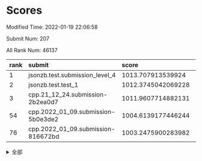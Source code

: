 # Scores

Modified Time: 2022-01-19 22:06:58

Submit Num: 207

All Rank Num: 46137

| rank |               submit               |       score        |       sigma        | pk_num |
| :--- | :--------------------------------- | :----------------- | :----------------- | :----- |
| 1    | jsonzb.test.submission_level_4     | 1013.707913539924  | 0.808840368682561  | 895    |
| 2    | jsonzb.test.test_1                 | 1012.3745042069228 | 0.7798909571643288 | 761    |
| 3    | cpp.21_12_24.submission-2b2ea0d7   | 1011.9607714882131 | 0.7644325912768996 | 893    |
| 54   | cpp.2022_01_09.submission-5b0e3de2 | 1004.6139177446244 | 0.7144393906653101 | 886    |
| 76   | cpp.2022_01_09.submission-816672bd | 1003.2475900283982 | 0.7157132698496109 | 890    |


<details>
<summary>全部</summary>

| rank |                 submit                 |       score        |       sigma        | pk_num |
| :--- | :------------------------------------- | :----------------- | :----------------- | :----- |
| 1    | jsonzb.test.submission_level_4         | 1013.707913539924  | 0.808840368682561  | 895    |
| 2    | jsonzb.test.test_1                     | 1012.3745042069228 | 0.7798909571643288 | 761    |
| 3    | cpp.21_12_24.submission-2b2ea0d7       | 1011.9607714882131 | 0.7644325912768996 | 893    |
| 4    | gobigger.level_3.submission_level_3_36 | 1011.5319042900751 | 0.7692942451765905 | 888    |
| 5    | gobigger.level_3.submission_level_3_33 | 1011.4309222552406 | 0.74441639216212   | 899    |
| 6    | gobigger.level_3.submission_level_3_37 | 1011.3223160432793 | 0.737528464409656  | 896    |
| 7    | gobigger.level_3.submission_level_3_8  | 1010.7376203022517 | 0.7364928368494081 | 898    |
| 8    | gobigger.level_3.submission_level_3_35 | 1010.7336941222273 | 0.7281971157048119 | 892    |
| 9    | gobigger.level_3.submission_level_3_4  | 1010.6022186347183 | 0.7612348546243115 | 890    |
| 10   | gobigger.level_3.submission_level_3_11 | 1010.5457064214389 | 0.7355023113519052 | 893    |
| 11   | gobigger.level_3.submission_level_3_44 | 1010.5360629343394 | 0.7493177330477568 | 893    |
| 12   | gobigger.level_3.submission_level_3_45 | 1010.5287628264552 | 0.7549316749803361 | 888    |
| 13   | gobigger.level_3.submission_level_3_41 | 1010.4883025103821 | 0.7567901639455846 | 894    |
| 14   | gobigger.level_3.submission_level_3_10 | 1010.3681667078266 | 0.7511994283817185 | 892    |
| 15   | gobigger.level_3.submission_level_3_38 | 1010.2943814241132 | 0.7438968972107506 | 893    |
| 16   | gobigger.level_3.submission_level_3_16 | 1010.2932377941803 | 0.7466975083578833 | 896    |
| 17   | gobigger.level_3.submission_level_3_31 | 1010.258725372834  | 0.7475851461585983 | 893    |
| 18   | gobigger.level_3.submission_level_3_32 | 1010.2563635413135 | 0.7412060651084927 | 894    |
| 19   | gobigger.level_3.submission_level_3_43 | 1010.2436840647584 | 0.7527188318049425 | 896    |
| 20   | gobigger.level_3.submission_level_3_42 | 1010.2058913172418 | 0.7522020486314421 | 891    |
| 21   | gobigger.level_3.submission_level_3_28 | 1010.1612177723002 | 0.7408534837675339 | 892    |
| 22   | gobigger.level_3.submission_level_3_0  | 1010.1502829205914 | 0.740492595143614  | 889    |
| 23   | gobigger.level_3.submission_level_3_18 | 1010.0808374897426 | 0.7418584279773498 | 891    |
| 24   | gobigger.level_3.submission_level_3_15 | 1010.0441693996736 | 0.7376728717096427 | 893    |
| 25   | gobigger.level_3.submission_level_3_29 | 1010.0211160831698 | 0.745996465399505  | 897    |
| 26   | gobigger.level_3.submission_level_3_47 | 1009.9512223142609 | 0.7475766218853257 | 894    |
| 27   | gobigger.level_3.submission_level_3_12 | 1009.9484342171959 | 0.7405772351344749 | 890    |
| 28   | gobigger.level_3.submission_level_3_21 | 1009.8118410593958 | 0.7711839112172981 | 891    |
| 29   | gobigger.level_3.submission_level_3_2  | 1009.7884051618089 | 0.745715251279392  | 893    |
| 30   | gobigger.level_3.submission_level_3_6  | 1009.7352583143224 | 0.7529025811694143 | 890    |
| 31   | gobigger.level_3.submission_level_3_24 | 1009.6667721213199 | 0.7316570739959789 | 890    |
| 32   | gobigger.level_3.submission_level_3_46 | 1009.624263294507  | 0.7457558317250926 | 894    |
| 33   | gobigger.level_3.submission_level_3_20 | 1009.6045055716452 | 0.7386310360541531 | 892    |
| 34   | gobigger.level_3.submission_level_3_48 | 1009.5732810077955 | 0.7539021754678784 | 891    |
| 35   | gobigger.level_3.submission_level_3_1  | 1009.4719514957819 | 0.7339487479521586 | 895    |
| 36   | gobigger.level_3.submission_level_3_19 | 1009.4532638079121 | 0.7203560474984579 | 887    |
| 37   | gobigger.level_3.submission_level_3_13 | 1009.4208768269453 | 0.757372832953797  | 892    |
| 38   | gobigger.level_3.submission_level_3_26 | 1009.4191795664998 | 0.7459125923543488 | 890    |
| 39   | gobigger.level_3.submission_level_3_25 | 1009.3001083338648 | 0.7294445728132679 | 893    |
| 40   | gobigger.level_3.submission_level_3_40 | 1009.1691071734062 | 0.7244362510009631 | 891    |
| 41   | gobigger.level_3.submission_level_3_27 | 1009.163586086426  | 0.7500180775246867 | 895    |
| 42   | gobigger.level_3.submission_level_3_5  | 1009.1532656591066 | 0.7579431308292386 | 894    |
| 43   | gobigger.level_3.submission_level_3_39 | 1009.0672055743217 | 0.7275622583532546 | 896    |
| 44   | gobigger.level_3.submission_level_3_34 | 1009.0043807495646 | 0.7515810280103732 | 889    |
| 45   | gobigger.level_3.submission_level_3_23 | 1008.9361440666974 | 0.7286211507945394 | 889    |
| 46   | gobigger.level_3.submission_level_3_7  | 1008.9246720013105 | 0.73929473439537   | 886    |
| 47   | gobigger.level_3.submission_level_3_49 | 1008.7647493884413 | 0.7464145071628978 | 897    |
| 48   | gobigger.level_3.submission_level_3_30 | 1008.7485066742238 | 0.7254957576935012 | 888    |
| 49   | gobigger.level_3.submission_level_3_9  | 1008.6849757807063 | 0.7415186010058545 | 898    |
| 50   | gobigger.level_3.submission_level_3_14 | 1008.6548497116479 | 0.7533097099327517 | 896    |
| 51   | gobigger.level_3.submission_level_3_3  | 1008.3685614953242 | 0.7447627247738386 | 895    |
| 52   | gobigger.level_3.submission_level_3_17 | 1007.8364654613297 | 0.719271212760534  | 893    |
| 53   | gobigger.level_3.submission_level_3_22 | 1007.8204459217216 | 0.7373943646082295 | 892    |
| 54   | cpp.2022_01_09.submission-5b0e3de2     | 1004.6139177446244 | 0.7144393906653101 | 886    |
| 55   | gobigger.level_1.submission_level_1_33 | 1004.39109292432   | 0.7242782723559803 | 892    |
| 56   | gobigger.level_1.submission_level_1_0  | 1004.3212507388267 | 0.7393985580216945 | 894    |
| 57   | gobigger.level_1.submission_level_1_23 | 1004.2429663377065 | 0.7151831619750728 | 893    |
| 58   | gobigger.level_1.submission_level_1_42 | 1004.1821229497726 | 0.7242649743829096 | 896    |
| 59   | gobigger.level_1.submission_level_1_6  | 1003.9946223390662 | 0.7254014043720662 | 891    |
| 60   | gobigger.level_1.submission_level_1_22 | 1003.903385073945  | 0.7314486372489848 | 897    |
| 61   | gobigger.level_1.submission_level_1_27 | 1003.7067698872046 | 0.7300297766700056 | 890    |
| 62   | gobigger.level_1.submission_level_1_25 | 1003.6959913783434 | 0.7158105066953336 | 891    |
| 63   | gobigger.level_1.submission_level_1_17 | 1003.6796288694378 | 0.7233150003285838 | 893    |
| 64   | gobigger.level_1.submission_level_1_13 | 1003.6385002217514 | 0.7183378198605116 | 894    |
| 65   | gobigger.level_1.submission_level_1_19 | 1003.6287432190537 | 0.715415418359204  | 894    |
| 66   | gobigger.level_1.submission_level_1_24 | 1003.5605263275478 | 0.725197850148536  | 888    |
| 67   | gobigger.level_1.submission_level_1_18 | 1003.5496769812684 | 0.7248127547333967 | 889    |
| 68   | gobigger.level_1.submission_level_1_14 | 1003.4925774636908 | 0.7038444500339505 | 890    |
| 69   | gobigger.level_1.submission_level_1_38 | 1003.3819615738486 | 0.7228867097520816 | 891    |
| 70   | gobigger.level_1.submission_level_1_36 | 1003.3378694121034 | 0.7170184876001244 | 887    |
| 71   | gobigger.level_1.submission_level_1_29 | 1003.2978418150494 | 0.7204125741759702 | 890    |
| 72   | gobigger.level_1.submission_level_1_45 | 1003.2880836097237 | 0.7301976678586309 | 894    |
| 73   | gobigger.level_1.submission_level_1_31 | 1003.2780201252496 | 0.7112391514369001 | 891    |
| 74   | gobigger.level_1.submission_level_1_41 | 1003.2739704193654 | 0.7104034820017373 | 893    |
| 75   | gobigger.level_1.submission_level_1_8  | 1003.2622691742013 | 0.7308931227829575 | 890    |
| 76   | cpp.2022_01_09.submission-816672bd     | 1003.2475900283982 | 0.7157132698496109 | 890    |
| 77   | gobigger.level_1.submission_level_1_39 | 1003.2320198269118 | 0.7100287247029814 | 895    |
| 78   | gobigger.level_1.submission_level_1_11 | 1003.1950266745778 | 0.7260212846412928 | 891    |
| 79   | gobigger.level_1.submission_level_1_10 | 1003.1592524878415 | 0.7348030482790643 | 888    |
| 80   | gobigger.level_1.submission_level_1_35 | 1003.1324315171047 | 0.7218273867835415 | 896    |
| 81   | gobigger.level_1.submission_level_1_32 | 1003.1169307091958 | 0.7109162209634344 | 889    |
| 82   | gobigger.level_1.submission_level_1_5  | 1003.0947119588898 | 0.7137212375634204 | 888    |
| 83   | gobigger.level_1.submission_level_1_30 | 1003.0884312093664 | 0.7120578876755542 | 896    |
| 84   | gobigger.level_1.submission_level_1_49 | 1003.0698342492304 | 0.7148145519575695 | 890    |
| 85   | gobigger.level_1.submission_level_1_40 | 1003.0622295614459 | 0.7205683253557976 | 895    |
| 86   | gobigger.level_1.submission_level_1_7  | 1003.0281480856988 | 0.7087387742432391 | 894    |
| 87   | gobigger.level_1.submission_level_1_16 | 1003.0273066813345 | 0.7151334649173092 | 891    |
| 88   | gobigger.level_1.submission_level_1_26 | 1002.9975909874767 | 0.7027600267810618 | 890    |
| 89   | gobigger.level_1.submission_level_1_28 | 1002.9573815848827 | 0.7255186314063747 | 890    |
| 90   | gobigger.level_1.submission_level_1_4  | 1002.9124548832873 | 0.7031871962869652 | 891    |
| 91   | gobigger.level_1.submission_level_1_9  | 1002.891365642666  | 0.7183455565694936 | 889    |
| 92   | gobigger.level_1.submission_level_1_2  | 1002.7971543845291 | 0.7137861022310621 | 889    |
| 93   | gobigger.level_1.submission_level_1_44 | 1002.7899198561369 | 0.7258570703480721 | 892    |
| 94   | gobigger.level_1.submission_level_1_34 | 1002.7041560772968 | 0.7158238624495846 | 893    |
| 95   | gobigger.level_1.submission_level_1_1  | 1002.6679112229748 | 0.7115387820554642 | 891    |
| 96   | gobigger.level_1.submission_level_1_20 | 1002.4043270725667 | 0.7186164446520839 | 893    |
| 97   | gobigger.level_1.submission_level_1_48 | 1002.3329621545325 | 0.7069510703799855 | 893    |
| 98   | gobigger.level_1.submission_level_1_15 | 1002.3100216772376 | 0.7199727715610823 | 894    |
| 99   | gobigger.level_1.submission_level_1_12 | 1002.2978154463364 | 0.7133884014547939 | 893    |
| 100  | gobigger.level_1.submission_level_1_37 | 1002.2838633653175 | 0.7191199333817505 | 894    |
| 101  | gobigger.level_1.submission_level_1_46 | 1002.1591238665532 | 0.7193258246144689 | 890    |
| 102  | gobigger.level_1.submission_level_1_43 | 1002.1210938814943 | 0.7146562775132835 | 889    |
| 103  | gobigger.level_1.submission_level_1_47 | 1001.9279725683862 | 0.708770073958144  | 892    |
| 104  | gobigger.level_1.submission_level_1_3  | 1001.7314873102835 | 0.7187537175864096 | 893    |
| 105  | gobigger.level_1.submission_level_1_21 | 1001.6829845947071 | 0.7046058400024126 | 891    |
| 106  | gobigger.random.submission_random_46   | 997.4308534296698  | 0.7205865001071993 | 890    |
| 107  | gobigger.random.submission_random_40   | 997.2794272844272  | 0.7214594403100179 | 892    |
| 108  | gobigger.random.submission_random_28   | 996.9680704474231  | 0.6991545907946732 | 890    |
| 109  | gobigger.random.submission_random_18   | 996.9319093976362  | 0.7132249821413305 | 892    |
| 110  | gobigger.random.submission_random_35   | 996.9202823380851  | 0.7373835468577734 | 890    |
| 111  | gobigger.random.submission_random_23   | 996.9178874607309  | 0.7244074065392027 | 890    |
| 112  | gobigger.random.submission_random_3    | 996.804296967792   | 0.7221571441197606 | 887    |
| 113  | gobigger.random.submission_random_7    | 996.6022667811893  | 0.7070038643862167 | 898    |
| 114  | gobigger.random.submission_random_9    | 996.5263906654524  | 0.710250617287936  | 890    |
| 115  | gobigger.random.submission_random_20   | 996.4328672282403  | 0.7157839699097891 | 890    |
| 116  | gobigger.random.submission_random_6    | 996.4232903253221  | 0.7197742961776914 | 894    |
| 117  | gobigger.random.submission_random_5    | 996.3991886844564  | 0.7176887100086058 | 897    |
| 118  | gobigger.random.submission_random_25   | 996.3449289534451  | 0.7188579704951855 | 896    |
| 119  | gobigger.random.submission_random_42   | 996.312539116242   | 0.711555775293778  | 893    |
| 120  | gobigger.random.submission_random_4    | 996.2930509019766  | 0.7348201684109806 | 898    |
| 121  | gobigger.random.submission_random_39   | 996.2625322875995  | 0.7109303081939135 | 895    |
| 122  | gobigger.random.submission_random_45   | 996.2616762867856  | 0.7166519043616869 | 889    |
| 123  | gobigger.random.submission_random_47   | 996.2160657983158  | 0.7105524488339312 | 898    |
| 124  | gobigger.random.submission_random_13   | 996.1835264898795  | 0.729829756560221  | 894    |
| 125  | gobigger.random.submission_random_14   | 996.1315141858007  | 0.7116174585286166 | 895    |
| 126  | gobigger.random.submission_random_41   | 996.0840634118576  | 0.7066678412745449 | 896    |
| 127  | gobigger.random.submission_random_19   | 996.0797975628915  | 0.7052990664718509 | 894    |
| 128  | gobigger.random.submission_random_37   | 996.0693928316867  | 0.7024540094087429 | 894    |
| 129  | gobigger.random.submission_random_1    | 995.9746357022243  | 0.7197031089353559 | 897    |
| 130  | gobigger.random.submission_random_16   | 995.9653801817265  | 0.7217827552402621 | 893    |
| 131  | gobigger.random.submission_random_22   | 995.8481754261624  | 0.722158908040928  | 896    |
| 132  | gobigger.random.submission_random_21   | 995.8073167474967  | 0.7133310159452987 | 892    |
| 133  | gobigger.random.submission_random_15   | 995.7525273135115  | 0.7181872880427712 | 887    |
| 134  | gobigger.random.submission_random_11   | 995.7297019199831  | 0.7516769059710394 | 894    |
| 135  | gobigger.random.submission_random_43   | 995.6797142989462  | 0.7309383758114119 | 890    |
| 136  | gobigger.random.submission_random_29   | 995.6650583773957  | 0.720051334495783  | 890    |
| 137  | gobigger.random.submission_random_34   | 995.6448374788013  | 0.7130071103900604 | 891    |
| 138  | gobigger.random.submission_random_2    | 995.5732393242425  | 0.7160559526070802 | 891    |
| 139  | gobigger.random.submission_random_17   | 995.5721303677474  | 0.7161380527150704 | 892    |
| 140  | gobigger.random.submission_random_10   | 995.5486506928337  | 0.7356547127307435 | 892    |
| 141  | gobigger.random.submission_random_38   | 995.542515390024   | 0.7343211575861908 | 892    |
| 142  | gobigger.random.submission_random_0    | 995.5015610914744  | 0.7375358870028306 | 892    |
| 143  | gobigger.random.submission_random_48   | 995.4575462555645  | 0.7282137879703081 | 891    |
| 144  | gobigger.random.submission_random_24   | 995.4182073084709  | 0.7224207202951722 | 888    |
| 145  | gobigger.random.submission_random_12   | 995.4163075039743  | 0.722308560125162  | 891    |
| 146  | gobigger.random.submission_random_49   | 995.4085008790969  | 0.7072957181425201 | 897    |
| 147  | gobigger.random.submission_random_31   | 995.2742902423561  | 0.7230563126135258 | 895    |
| 148  | gobigger.random.submission_random_30   | 995.1461705756882  | 0.7098326669169676 | 893    |
| 149  | gobigger.random.submission_random_44   | 995.0533998408447  | 0.7282436674280252 | 890    |
| 150  | gobigger.random.submission_random_36   | 995.0444169331206  | 0.7303384984528218 | 889    |
| 151  | gobigger.random.submission_random_32   | 994.9887325861962  | 0.7090365476009541 | 889    |
| 152  | gobigger.random.submission_random_26   | 994.9758327649079  | 0.7170125970404296 | 890    |
| 153  | gobigger.random.submission_random_33   | 994.9746783853134  | 0.7216780745350003 | 899    |
| 154  | gobigger.random.submission_random_27   | 994.9152557992921  | 0.7169703978102935 | 897    |
| 155  | gobigger.random.submission_random_8    | 994.646931009175   | 0.7151491470851189 | 888    |
| 156  | gobigger.level_2.submission_level_2_3  | 994.60570727207    | 0.7258089291864943 | 892    |
| 157  | gobigger.level_2.submission_level_2_32 | 994.0415057157704  | 0.7359850667622935 | 888    |
| 158  | gobigger.level_2.submission_level_2_5  | 993.9638326252762  | 0.7434599828487224 | 891    |
| 159  | gobigger.level_2.submission_level_2_33 | 993.9115223820396  | 0.7357021005458809 | 892    |
| 160  | gobigger.level_2.submission_level_2_45 | 993.7598603122149  | 0.7417515702451561 | 885    |
| 161  | gobigger.level_2.submission_level_2_35 | 993.686549962876   | 0.7332992660541728 | 890    |
| 162  | gobigger.level_2.submission_level_2_4  | 993.3921399198052  | 0.7401195834473878 | 892    |
| 163  | gobigger.level_2.submission_level_2_22 | 993.3909806848567  | 0.7534451259599363 | 893    |
| 164  | gobigger.level_2.submission_level_2_20 | 993.2632611051843  | 0.7533262903314751 | 892    |
| 165  | gobigger.level_2.submission_level_2_28 | 993.2511019853574  | 0.7481822930109651 | 891    |
| 166  | gobigger.level_2.submission_level_2_1  | 993.2128359211814  | 0.7573068954538488 | 898    |
| 167  | gobigger.level_2.submission_level_2_8  | 993.1460234012864  | 0.7507041929389174 | 886    |
| 168  | gobigger.level_2.submission_level_2_2  | 993.1358518972771  | 0.7472911360514436 | 891    |
| 169  | gobigger.level_2.submission_level_2_24 | 993.0450857398599  | 0.7385659468597563 | 893    |
| 170  | gobigger.level_2.submission_level_2_13 | 992.9391273621394  | 0.771911604245012  | 895    |
| 171  | gobigger.level_2.submission_level_2_11 | 992.8636081689846  | 0.7581817207049956 | 891    |
| 172  | gobigger.level_2.submission_level_2_0  | 992.7973485961868  | 0.7452095800187152 | 896    |
| 173  | gobigger.level_2.submission_level_2_25 | 992.6864425089365  | 0.7397319186168714 | 893    |
| 174  | gobigger.level_2.submission_level_2_26 | 992.520055349058   | 0.7596772735400541 | 891    |
| 175  | gobigger.level_2.submission_level_2_47 | 992.5137132317672  | 0.7379479642157729 | 894    |
| 176  | gobigger.level_2.submission_level_2_44 | 992.5045350067219  | 0.768648637809331  | 894    |
| 177  | gobigger.level_2.submission_level_2_41 | 992.4821687945088  | 0.754536075373373  | 899    |
| 178  | gobigger.level_2.submission_level_2_46 | 992.4551968377402  | 0.7494592955893068 | 890    |
| 179  | gobigger.level_2.submission_level_2_43 | 992.4346680000867  | 0.7514896443281536 | 892    |
| 180  | gobigger.level_2.submission_level_2_14 | 992.3682864577245  | 0.7521717275422966 | 894    |
| 181  | gobigger.level_2.submission_level_2_42 | 992.3461437160541  | 0.7465875602512438 | 895    |
| 182  | gobigger.level_2.submission_level_2_23 | 992.3451927527462  | 0.7468504797358829 | 892    |
| 183  | gobigger.level_2.submission_level_2_15 | 992.3247096616794  | 0.7629044448297059 | 895    |
| 184  | gobigger.level_2.submission_level_2_31 | 992.3058043190272  | 0.7540459341932337 | 895    |
| 185  | gobigger.level_2.submission_level_2_48 | 992.1777171606954  | 0.7662694047164141 | 896    |
| 186  | gobigger.level_2.submission_level_2_40 | 992.1387479465263  | 0.7361276149229816 | 895    |
| 187  | gobigger.level_2.submission_level_2_18 | 992.0897691330379  | 0.7480901596035405 | 893    |
| 188  | gobigger.level_2.submission_level_2_37 | 992.0523936799214  | 0.7640415375646882 | 892    |
| 189  | gobigger.level_2.submission_level_2_30 | 992.0178963748058  | 0.7404656864258521 | 886    |
| 190  | gobigger.level_2.submission_level_2_34 | 991.9867173670177  | 0.7643797776607615 | 890    |
| 191  | gobigger.level_2.submission_level_2_17 | 991.8595268243895  | 0.7339325981717759 | 895    |
| 192  | gobigger.level_2.submission_level_2_12 | 991.738904449711   | 0.7640172837013584 | 890    |
| 193  | gobigger.level_2.submission_level_2_21 | 991.6683381954771  | 0.7481364137263542 | 892    |
| 194  | gobigger.level_2.submission_level_2_27 | 991.5348970282951  | 0.7592485162573269 | 889    |
| 195  | gobigger.level_2.submission_level_2_7  | 991.5267061913053  | 0.7642947757784104 | 886    |
| 196  | gobigger.level_2.submission_level_2_6  | 991.2729586200785  | 0.7686488712380262 | 894    |
| 197  | gobigger.level_2.submission_level_2_9  | 991.1872788576111  | 0.7603972466679645 | 893    |
| 198  | gobigger.level_2.submission_level_2_36 | 990.9940573766485  | 0.751094127239275  | 892    |
| 199  | gobigger.level_2.submission_level_2_29 | 990.8094722931294  | 0.7657269689043493 | 894    |
| 200  | gobigger.level_2.submission_level_2_38 | 990.6944242554864  | 0.8044341713420925 | 885    |
| 201  | gobigger.level_2.submission_level_2_10 | 990.613441672396   | 0.7518373624884287 | 890    |
| 202  | gobigger.level_2.submission_level_2_49 | 990.5442506031133  | 0.7773147904082329 | 888    |
| 203  | gobigger.level_2.submission_level_2_16 | 990.4351695288324  | 0.7696664321682267 | 895    |
| 204  | gobigger.level_2.submission_level_2_39 | 990.2764970831848  | 0.7686821911179049 | 893    |
| 205  | gobigger.level_2.submission_level_2_19 | 988.8971101789539  | 0.8184907724349163 | 890    |
| 206  | gobigger.none.submission_none_0        | 975.9346649776274  | 1.519907633553323  | 893    |
| 207  | gobigger.none.submission_none_1        | 975.3377138050117  | 1.472332450401064  | 890    |

</details>